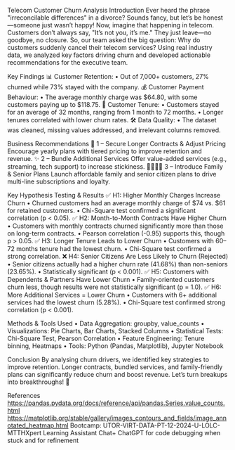 Telecom Customer Churn Analysis
Introduction
Ever heard the phrase "irreconcilable differences" in a divorce? Sounds fancy, but let’s be honest—someone just wasn’t happy! Now, imagine that happening in telecom. Customers don’t always say, "It’s not you, it’s me." They just leave—no goodbye, no closure.
So, our team asked the big question: Why do customers suddenly cancel their telecom services? Using real industry data, we analyzed key factors driving churn and developed actionable recommendations for the executive team.

Key Findings
📊 Customer Retention:
•	Out of 7,000+ customers, 27% churned while 73% stayed with the company.
💰 Customer Payment Behaviour:
•	The average monthly charge was $64.80, with some customers paying up to $118.75.
📅 Customer Tenure:
•	Customers stayed for an average of 32 months, ranging from 1 month to 72 months.
•	Longer tenures correlated with lower churn rates.
🛠 Data Quality:
•	The dataset was cleaned, missing values addressed, and irrelevant columns removed.

Business Recommendations
📜 1 – Secure Longer Contracts & Adjust Pricing
Encourage yearly plans with tiered pricing to improve retention and revenue.
✨ 2 – Bundle Additional Services
Offer value-added services (e.g., streaming, tech support) to increase stickiness.
👨‍👩‍👧‍👦 3 – Introduce Family & Senior Plans
Launch affordable family and senior citizen plans to drive multi-line subscriptions and loyalty.


Key Hypothesis Testing & Results
✅ H1: Higher Monthly Charges Increase Churn
•	Churned customers had an average monthly charge of $74 vs. $61 for retained customers.
•	Chi-Square test confirmed a significant correlation (p < 0.05).
✅ H2: Month-to-Month Contracts Have Higher Churn
•	Customers with monthly contracts churned significantly more than those on long-term contracts.
•	Pearson correlation (-0.95) supports this, though p > 0.05.
✅ H3: Longer Tenure Leads to Lower Churn
•	Customers with 60–72 months tenure had the lowest churn.
•	Chi-Square test confirmed a strong correlation.
❌ H4: Senior Citizens Are Less Likely to Churn (Rejected)
•	Senior citizens actually had a higher churn rate (41.68%) than non-seniors (23.65%).
•	Statistically significant (p < 0.001).
✅ H5: Customers with Dependents & Partners Have Lower Churn
•	Family-oriented customers churn less, though results were not statistically significant (p = 1.0).
✅ H6: More Additional Services = Lower Churn
•	Customers with 6+ additional services had the lowest churn (5.28%).
•	Chi-Square test confirmed strong correlation (p < 0.001).

Methods & Tools Used
•	Data Aggregation: groupby, value_counts
•	Visualizations: Pie Charts, Bar Charts, Stacked Columns
•	Statistical Tests: Chi-Square Test, Pearson Correlation
•	Feature Engineering: Tenure binning, Heatmaps
•	Tools: Python (Pandas, Matplotlib), Jupyter Notebook

Conclusion
By analysing churn drivers, we identified key strategies to improve retention. Longer contracts, bundled services, and family-friendly plans can significantly reduce churn and boost revenue. Let’s turn breakups into breakthroughs! 🚀

References
https://pandas.pydata.org/docs/reference/api/pandas.Series.value_counts.html
https://matplotlib.org/stable/gallery/images_contours_and_fields/image_annotated_heatmap.html
Bootcamp: UTOR-VIRT-DATA-PT-12-2024-U-LOLC-MTTHXpert Learning Assistant Chat+
ChatGPT for code debugging when stuck and for refinement

